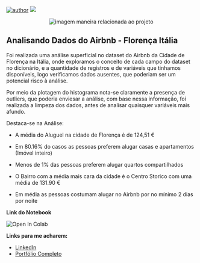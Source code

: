 [![author](https://img.shields.io/badge/author-raimota-red.svg)](https://www.linkedin.com/in/raimota/) [![](https://img.shields.io/badge/python-3.10+-blue.svg)](https://www.python.org/downloads/release/python-365/)
<p align="center">
  <img src="https://images.unsplash.com/photo-1672509836183-ababf6f0ae45?q=80&w=2070&auto=format&fit=crop&ixlib=rb-4.0.3&ixid=M3wxMjA3fDB8MHxwaG90by1wYWdlfHx8fGVufDB8fHx8fA%3D%3D" alt="imagem maneira relacionada ao projeto"
    height=max-height>
</p>

## Analisando Dados do Airbnb - Florença Itália

Foi realizada uma análise superficial no dataset do Airbnb da Cidade de Florença na Itália, onde exploramos o conceito de cada campo do dataset no dicionário, e a quantidade de registros e de variáveis que tinhamos disponíveis, logo verificamos dados ausentes, que poderiam ser um potencial risco à análise. 

Por meio da plotagem do histograma nota-se claramente a presença de outliers, que poderia enviesar a análise, com base nessa informação, foi realizada a limpeza dos dados, antes de analisar quaisquer variáveis mais afundo.

Destaca-se na Análise: 

*   A média do Aluguel na cidade de Florença é de 124,51 €
*   Em 80.16% do casos as pessoas preferem alugar casas e apartamentos (Imóvel inteiro) 

*  Menos de 1% das pessoas preferem alugar quartos compartilhados

*  O Bairro com a média mais cara da cidade é o Centro Storico com uma média de 131.90 €

*  Em média as pessoas costumam alugar no Airbnb por no mínimo 2 dias por noite

**Link do Notebook**

 <img data-canonical-src="https://colab.research.google.com/assets/colab-badge.svg" alt="Open In Colab" src="https://camo.githubusercontent.com/f5e0d0538a9c2972b5d413e0ace04cecd8efd828d133133933dfffec282a4e1b/68747470733a2f2f636f6c61622e72657365617263682e676f6f676c652e636f6d2f6173736574732f636f6c61622d62616467652e737667">

**Links para me acharem:**
* [LinkedIn](https://www.linkedin.com/in/raimota/)
* [Portfólio Completo](https://github.com/raimota/Portfolio-RaiMota)
